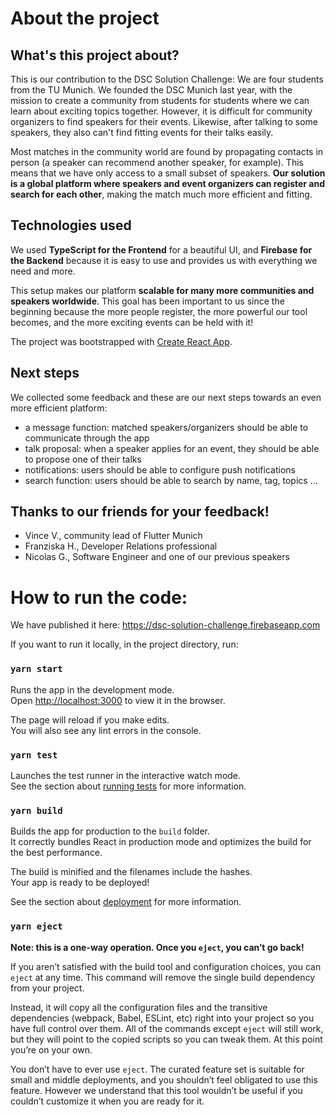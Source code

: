 # About the project #
## What's this project about?
This is our contribution to the DSC Solution Challenge: We are four students from the TU Munich. We founded the DSC Munich last year, with the mission to create a community from students for students where we can learn about exciting topics together. However, it is difficult for community organizers to find speakers for their events. Likewise, after talking to some speakers, they also can't find fitting events for their talks easily. 

Most matches in the community world are found by propagating contacts in person (a speaker can recommend another speaker, for example). This means that we have only access to a small subset of speakers. **Our solution is a global platform where speakers and event organizers can register and search for each other**, making the match much more efficient and fitting. 

## Technologies used
We used **TypeScript for the Frontend** for a beautiful UI, and **Firebase for the Backend** because it is easy to use and provides us with everything we need and more. 

This setup makes our platform **scalable for many more communities and speakers worldwide**. This goal has been important to us since the beginning because the more people register, the more powerful our tool becomes, and the more exciting events can be held with it!

The project was bootstrapped with [Create React App](https://github.com/facebook/create-react-app).

## Next steps
We collected some feedback and these are our next steps towards an even more efficient platform:
* a message function: matched speakers/organizers should be able to communicate through the app
* talk proposal: when a speaker applies for an event, they should be able to propose one of their talks
* notifications: users should be able to configure push notifications
* search function: users should be able to search by name, tag, topics ... 

## Thanks to our friends for your feedback!
* Vince V., community lead of Flutter Munich
* Franziska H., Developer Relations professional
* Nicolas G., Software Engineer and one of our previous speakers

# How to run the code:
We have published it here: https://dsc-solution-challenge.firebaseapp.com

If you want to run it locally, in the project directory, run:

### `yarn start`

Runs the app in the development mode.<br />
Open [http://localhost:3000](http://localhost:3000) to view it in the browser.

The page will reload if you make edits.<br />
You will also see any lint errors in the console.

### `yarn test`

Launches the test runner in the interactive watch mode.<br />
See the section about [running tests](https://facebook.github.io/create-react-app/docs/running-tests) for more information.

### `yarn build`

Builds the app for production to the `build` folder.<br />
It correctly bundles React in production mode and optimizes the build for the best performance.

The build is minified and the filenames include the hashes.<br />
Your app is ready to be deployed!

See the section about [deployment](https://facebook.github.io/create-react-app/docs/deployment) for more information.

### `yarn eject`

**Note: this is a one-way operation. Once you `eject`, you can’t go back!**

If you aren’t satisfied with the build tool and configuration choices, you can `eject` at any time. This command will remove the single build dependency from your project.

Instead, it will copy all the configuration files and the transitive dependencies (webpack, Babel, ESLint, etc) right into your project so you have full control over them. All of the commands except `eject` will still work, but they will point to the copied scripts so you can tweak them. At this point you’re on your own.

You don’t have to ever use `eject`. The curated feature set is suitable for small and middle deployments, and you shouldn’t feel obligated to use this feature. However we understand that this tool wouldn’t be useful if you couldn’t customize it when you are ready for it.
